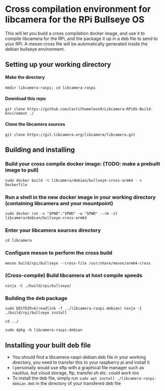 # Cross compilation environment for libcamera for the RPi Bullseye OS

This will let you build a cross compilation docker image, and use it to compile libcamera for the RPi, and the package it up in a deb file to send to your RPi. A meson cross file will be automatically generated inside the debian bullseye environment. 

## Setting up your working directory
#### Make the directory
`mkdir libcamera-raspi; cd libcamera-raspi`
#### Download this repo
`git clone https://github.com/CactiChameleon9/Libcamera-RPiOS-Build-Enviroment ./`
#### Clone the libcamera sources
`git clone https://git.libcamera.org/libcamera/libcamera.git`

## Building and installing

### Build your cross compile docker image: (TODO: make a prebuilt image to pull)
`sudo docker build -t libcamera/debian/bullseye-cross-arm64 - < Dockerfile`

### Run a shell in the new docker image in your working directory (containing libcamera and your mountpoint)
`sudo docker run -v "$PWD":"$PWD" -w "$PWD" --rm -it libcamera/debian/bullseye-cross-arm64`

### Enter your libcamera sources directory
`cd libcamera`

### Configure meson to perform the cross build
`meson build/rpi/bullseye --cross-file /usr/share/meson/arm64-cross`

### (Cross-compile) Build libcamera at host compile speeds
`ninja -C ./build/rpi/bullseye/`

### Building the deb package
`sudo DESTDIR=$(readlink -f ../libcamera-raspi-debian) ninja -C ./build/rpi/bullseye install`

`cd ../`

`sudo dpkg -b libcamera-raspi-debian`

## Installing your built deb file
- You should find a libcamera-raspi-debian.deb file in your working directory, you need to transfer this to your raspberry pi and install it
- I personally would use sftp with a graphical file manager such as nautilus, but cloud storage, ftp, transfer.sh etc. could work too
- To install the deb file, simply run `sudo apt install ./libcamera-raspi-debian.deb` in the directory of your transfered deb file

